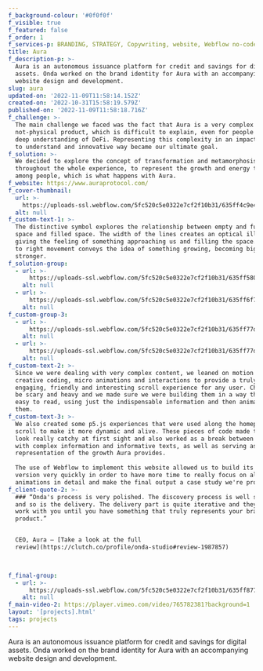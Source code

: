 ```yaml
---
f_background-colour: '#0f0f0f'
f_visible: true
f_featured: false
f_order: 1
f_services-p: BRANDING, STRATEGY, Copywriting, website, Webflow no-code, creative coding
title: Aura
f_description-p: >-
  Aura is an autonomous issuance platform for credit and savings for digital
  assets. Onda worked on the brand identity for Aura with an accompanying
  website design and development. 
slug: aura
updated-on: '2022-11-09T11:58:14.152Z'
created-on: '2022-10-31T15:58:19.579Z'
published-on: '2022-11-09T11:58:18.716Z'
f_challenge: >-
  The main challenge we faced was the fact that Aura is a very complex and
  not-physical product, which is difficult to explain, even for people with a
  deep understanding of DeFi. Representing this complexity in an impactful, easy
  to understand and innovative way became our ultimate goal.
f_solution: >-
  We decided to explore the concept of transformation and metamorphosis
  throughout the whole experience, to represent the growth and energy transfer
  among people, which is what happens with Aura.
f_website: https://www.auraprotocol.com/
f_cover-thumbnail:
  url: >-
    https://uploads-ssl.webflow.com/5fc520c5e0322e7cf2f10b31/635ff4c9e41d6edabe766fab_thumbnail.svg
  alt: null
f_custom-text-1: >-
  The distinctive symbol explores the relationship between empty and full, white
  space and filled space. The width of the lines creates an optical illusion,
  giving the feeling of something approaching us and filling the space. The left
  to right movement conveys the idea of something growing, becoming bigger and
  stronger.
f_solution-group:
  - url: >-
      https://uploads-ssl.webflow.com/5fc520c5e0322e7cf2f10b31/635ff58095becfec0d937b66_Group1%402x.png
    alt: null
  - url: >-
      https://uploads-ssl.webflow.com/5fc520c5e0322e7cf2f10b31/635ff6f738a81be88cba2aab_group1%402x.jpg
    alt: null
f_custom-group-3:
  - url: >-
      https://uploads-ssl.webflow.com/5fc520c5e0322e7cf2f10b31/635ff77d3a7b2a3cb8fa6b80_group2.1%402x.jpg
    alt: null
  - url: >-
      https://uploads-ssl.webflow.com/5fc520c5e0322e7cf2f10b31/635ff77d4f74a97481458eb5_group2.2%402x.jpg
    alt: null
f_custom-text-2: >-
  Since we were dealing with very complex content, we leaned on motion graphics,
  creative coding, micro animations and interactions to provide a truly
  engaging, friendly and interesting scroll experience for any user. Charts can
  be scary and heavy and we made sure we were building them in a way that was
  easy to read, using just the indispensable information and then animating
  them.
f_custom-text-3: >-
  We also created some p5.js experiences that were used along the homepage
  scroll to make it more dynamic and alive. These pieces of code made the hero
  look really catchy at first sight and also worked as a break between sections
  with complex information and informative texts, as well as serving as a visual
  representation of the growth Aura provides.  
    
  The use of Webflow to implement this website allowed us to build its static
  version very quickly in order to have more time to really focus on all these
  animations in detail and make the final output a case study we're proud of.
f_client-quote-2: >-
  ### “Onda's process is very polished. The discovery process is well structured
  and so is the delivery. The delivery part is quite iterative and they will
  work with you until you have something that truly represents your brand and
  product.”


  CEO, Aura — [Take a look at the full
  review](https://clutch.co/profile/onda-studio#review-1987857)


  ‍
f_final-group:
  - url: >-
      https://uploads-ssl.webflow.com/5fc520c5e0322e7cf2f10b31/635ff877588452d30c5c02e8_Group2.1%402x.jpg
    alt: null
f_main-video-2: https://player.vimeo.com/video/765782381?background=1
layout: '[projects].html'
tags: projects
---
```


Aura is an autonomous issuance platform for credit and savings for digital assets. Onda worked on the brand identity for Aura with an accompanying website design and development.

